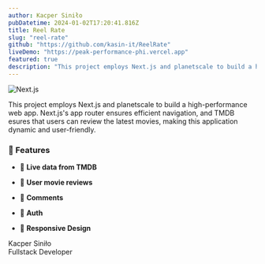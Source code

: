 ```yaml
---
author: Kacper Siniło
pubDatetime: 2024-01-02T17:20:41.816Z
title: Reel Rate
slug: "reel-rate"
github: "https://github.com/kasin-it/ReelRate"
liveDemo: "https://peak-performance-phi.vercel.app"
featured: true
description: "This project employs Next.js and planetscale to build a high-performance web app."
---
```


![Next.js](@assets/images/reel-rate.webp)

This project employs Next.js and planetscale to build a high-performance web app. Next.js's app router ensures efficient navigation, and TMDB esures that users can review the latest movies, making this application dynamic and user-friendly.

### 🚀 Features

- 💪 **Live data from TMDB**

- 💬 **User movie reviews**

- 💬 **Comments**

- 👤 **Auth**

- 📱 **Responsive Design**

Kacper Siniło <br/>
Fullstack Developer
